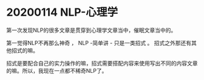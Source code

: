 
# 20200114 NLP-心理学

第一次发现NLP的很多文章是贯穿到心理学文章当中，催眠文章当中的。 

第一觉得NLP不再那么神奇 ， NLP -简单讲 - 只是一类招式 。  招式之外那还有其他招式的嘛。   

招式是要配合自己的实力操作的嘛，招式需要搭配内容来使用写出不同的内容文章的嘛。所以，我现在一点都不稀奇NLP了。

